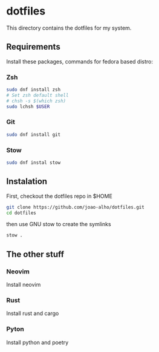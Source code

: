# dotfiles

This directory contains the dotfiles for my system.

## Requirements

Install these packages, commands for fedora based distro:

### Zsh

```bash
sudo dnf install zsh
# Set zsh default shell
# chsh -s $(which zsh)
sudo lchsh $USER
```


### Git

```bash
sudo dnf install git
```

### Stow

```bash
sudo dnf instal stow
```

## Instalation

First, checkout the dotfiles repo in $HOME 

```bash
git clone https://github.com/joao-alho/dotfiles.git
cd dotfiles
```

then use GNU stow to create the symlinks

```bash
stow .
```


## The other stuff

### Neovim
Install neovim

### Rust
Install rust and cargo

### Pyton
Install python and poetry
